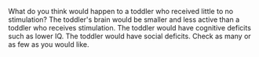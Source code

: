 What do you think would happen to a toddler who received little to no
stimulation? The toddler's brain would be smaller and less active than a
toddler who receives stimulation. The toddler would have cognitive deficits
such as lower IQ. The toddler would have social deficits. Check as many or as
few as you would like.
